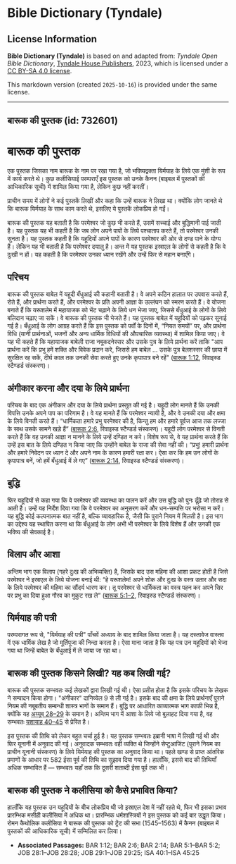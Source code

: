 # Bible Dictionary (Tyndale)

## License Information

**Bible Dictionary (Tyndale)** is based on and adapted from: _Tyndale Open Bible Dictionary_, [Tyndale House Publishers](https://tyndaleopenresources.com/), 2023, which is licensed under a [CC BY-SA 4.0 license](https://creativecommons.org/licenses/by-sa/4.0/legalcode.en).

This markdown version (created `2025-10-16`) is provided under the same license.



--------------------------------

## बारूक की पुस्तक (id: 732601)

बारूक की पुस्तक
===============

एक पुस्तक जिसका नाम बारूक के नाम पर रखा गया है, जो भविष्यद्वक्ता यिर्मयाह के लिये एक मुंशी के रूप में कार्य करते थे। कुछ कलीसियाई परम्पराएँ इस पुस्तक को उनके कैनन (बाइबल में पुस्तकों की आधिकारिक सूची) में शामिल किया गया है, लेकिन कुछ नहीं करतीं।

प्राचीन समय में लोगों ने कई पुस्तकें लिखीं और कहा कि उन्हें बारूक ने लिखा था। क्योंकि लोग जानते थे कि बारूक यिर्मयाह के साथ काम करते थे, इसलिए ये पुस्तकें लोकप्रिय हो गईं।

बारूक की पुस्तक यह बताती है कि परमेश्वर जो कुछ भी करते हैं, उसमें सच्चाई और बुद्धिमानी पाई जाती है। यह पुस्तक यह भी कहती है कि जब लोग अपने पापों के लिये पश्चाताप करते हैं, तो परमेश्वर उनकी सुनता है। यह पुस्तक कहती है कि यहूदियों अपने पापों के कारण परमेश्वर की ओर से दण्ड पाने के योग्य हैं। लेकिन यह भी बताती है कि परमेश्वर दयालु है। अन्त में यह पुस्तक इस्राएल के लोगों से कहती है कि वे दुःखी न हों। यह कहती है कि परमेश्वर उनका ध्यान रखेंगे और उन्हें फिर से महान बनाएँगे।

परिचय
-----

बारूक की पुस्तक बाबेल में यहूदी बँधुआई की कहानी बताती है। वे अपने कठिन हालात पर उपवास करते हैं, रोते हैं, और प्रार्थना करते हैं, और परमेश्वर के प्रति अपनी आज्ञा के उल्लंघन को स्मरण करते हैं। वे योजना बनाते हैं कि यरूशलेम में महायाजक को भेंट चढ़ाने के लिये धन भेजा जाए, जिससे बँधुआई के लोगों के लिये बलिदान चढ़ाए जा सकें। वे बारूक की पुस्तक भी भेजते हैं। यह पुस्तक बाबेल में यहूदियों को पढ़कर सुनाई गई है। बँधुआई के लोग आग्रह करते हैं कि इस पुस्तक को पर्वों के दिनों में, “नियत समयों” पर, और प्रार्थना विधि (यानी प्रार्थनाओं, भजनों और अन्य धार्मिक विधियों की औपचारिक व्यवस्था) में शामिल किया जाए। वे यह भी कहते हैं कि महायाजक बाबेली राजा नबूकदनेस्सर और उसके पुत्र के लिये प्रार्थना करें ताकि "आप प्रार्थना करें कि प्रभु हमें शक्ति और विवेक प्रदान करे, जिससे हम बाबेल ... उसके पुत्र बेलशस्सर की छाया में सुरक्षित रह सकें, दीर्घ काल तक उनकी सेवा करते हुए उनके कृपापात्र बने रहें" ([बारूक 1:12](https://ref.ly/Bar1:12), रिवाइस्ड स्टैण्डर्ड संस्करण)।

अंगीकार करना और दया के लिये प्रार्थना
-------------------------------------

परिचय के बाद एक अंगीकार और दया के लिये प्रार्थना प्रस्तुत की गई है। यहूदी लोग मानते हैं कि उनकी विपत्ति उनके अपने पाप का परिणाम है। वे यह मानते हैं कि परमेश्वर न्यायी है, और वे उनकी दया और क्षमा के लिये विनती करते हैं। “धार्मिकता हमारे प्रभु परमेश्वर की है, किन्तु हम और हमारे पूर्वज आज तक लज्जा के साथ उसके सामने खडे़ हैं” ([बारूक 2:6](https://ref.ly/Bar2:6), रिवाइस्ड स्टैण्डर्ड संस्करण)। यहूदी लोग परमेश्वर से विनती करते हैं कि वह उनकी आज्ञा न मानने के लिये उन्हें दण्डित न करे। विशेष रूप से, वे यह प्रार्थना करते हैं कि उन्हें इस बात के लिये दण्डित न किया जाए कि उन्होंने बाबेल के राजा की सेवा नहीं की। “प्रभु! हमारी प्रार्थना और हमारे निवेदन पर ध्यान दे और अपने नाम के कारण हमारी रक्षा कर। ऐसा कर कि हम उन लोगों के कृपापात्र बनें, जो हमें बँधुआई में ले गए” ([बारूक 2:14](https://ref.ly/Bar2:14), रिवाइस्ड स्टैण्डर्ड संस्करण)।

बुद्धि
------

फिर यहूदियों से कहा गया कि वे परमेश्वर की व्यवस्था का पालन करें और उस बुद्धि को पुनः ढूँढ़े जो तोराह से आती है। उन्हें यह निर्देश दिया गया कि वे परमेश्वर का अनुसरण करें और धन\-सम्पत्ति पर भरोसा न करें। यह बुद्धि कोई कल्पनात्मक बात नहीं है, बल्कि व्यावहारिक है, जैसी कि पुराने नियम में मिलती है। इस भाग का उद्देश्य यह स्थापित करना था कि बँधुआई के लोग अभी भी परमेश्वर के लिये विशेष हैं और उनकी एक भविष्य की सेवकाई है।

विलाप और आशा
------------

अन्तिम भाग एक विलाप (गहरे दुःख की अभिव्यक्ति) है, जिसके बाद उस महिमा की आशा प्रकट होती है जिसे परमेश्वर ने इस्राएल के लिये योजना बनाई थी: “हे यरूशलेम! अपने शोक और दुःख के वस्त्र उतार और सदा के लिये परमेश्वर की महिमा का सौंदर्य धारण कर। तू परमेश्वर से धार्मिकता का वस्त्र पहन कर अपने सिर पर प्रभु का दिया हुआ गौरव का मुकुट रख ले” ([बारूक 5:1–2](https://ref.ly/Bar5:1-Bar5:2), रिवाइस्ड स्टैण्डर्ड संस्करण)।

यिर्मयाह की पत्री
-----------------

परम्परागत रूप से, "यिर्मयाह की पत्री" पाँचवें अध्याय के बाद शामिल किया जाता है। यह दस्तावेज वास्तव में एक धार्मिक लेख है जो मूर्तिपूजा की निन्दा करता है। ऐसा माना जाता है कि यह पत्र उन यहूदियों को भेजा गया था जिन्हें बाबेल के बँधुआई में ले जाया जा रहा था।

बारूक की पुस्तक किसने लिखी? यह कब लिखी गई?
------------------------------------------

बारूक की पुस्तक सम्भवतः कई लेखकों द्वारा लिखी गई थी। ऐसा प्रतीत होता है कि इसके परिचय के लेखक ने सम्पादन किया होगा। "अंगीकार" दानिय्येल 9 से ली गई है। इसके बाद की क्षमा के लिये प्रार्थनाएँ पुराने नियम की नबूबतीय सम्बन्धी शास्त्र भागों के समान हैं। बुद्धि पर आधारित काव्यात्मक भाग काफी भिन्न है, क्योंकि यह [अय्यूब 28–29](https://ref.ly/Job28:1-Job28:28) के समान है। अन्तिम भाग में आशा के लिये जो बुलाहट दिया गया है, वह सम्भवतः [यशायाह 40–45](https://ref.ly/Isa40:1-Isa45:25) से प्रेरित है।

इस पुस्तक की तिथि को लेकर बहुत चर्चा हुई है। यह पुस्तक सम्भवतः इब्रानी भाषा में लिखी गई थी और फिर यूनानी में अनुवाद की गई। अनुवादक सम्भवतः वही व्यक्ति थे जिन्होंने सेप्टुआजिंट (पुराने नियम का प्राचीन यूनानी संस्करण) के लिये यिर्मयाह की पुस्तक का अनुवाद किया था। पहले खण्ड से प्राप्त आंतरिक प्रमाणों के आधार पर 582 ईसा पूर्व की तिथि का सुझाव दिया गया है। हालाँकि, इससे बाद की तिथियाँ अधिक सम्भावित हैं — सम्भवतः यहाँ तक कि दूसरी शताब्दी ईसा पूर्व तक भी।

बारूक की पुस्तक ने कलीसिया को कैसे प्रभावित किया?
-------------------------------------------------

हालाँकि यह पुस्तक उन यहूदियों के बीच लोकप्रिय थी जो इस्राएल देश में नहीं रहते थे, फिर भी इसका प्रभाव प्रारम्भिक मसीही कलीसिया में अधिक था। प्रारम्भिक धर्मशास्त्रियों ने इस पुस्तक को कई बार उद्धृत किया। रोमन कैथोलिक कलीसिया ने बारूक की पुस्तक को ट्रेंट की सभा (1545–1563\) में कैनन (बाइबल में पुस्तकों की आधिकारिक सूची) में सम्मिलित कर लिया।

* **Associated Passages:** BAR 1:12; BAR 2:6; BAR 2:14; BAR 5:1–BAR 5:2; JOB 28:1–JOB 28:28; JOB 29:1–JOB 29:25; ISA 40:1–ISA 45:25

